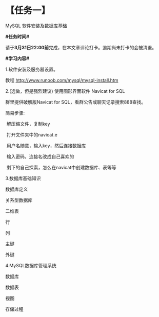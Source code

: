 # 【任务一】

MySQL 软件安装及数据库基础



**#任务时间#**

请于**3月31日22:00前**完成，在本文章评论打卡。逾期尚未打卡的会被清退。



**#学习内容#**

1.软件安装及服务器设置。

   教程 <http://www.runoob.com/mysql/mysql-install.htm>



2.(选做，但是强烈建议) 使用图形界面软件 Navicat for SQL

   群里提供破解版Navicat for SQL，看群公告或聊天记录搜索888查找。

   简易步骤:

​      解压缩文件，复制key

​      打开文件夹中的navicat.e

​      用户名随意，输入key，然后连接数据库

​      输入密码，连接名改成自己喜欢的

​      剩下的自己探索，怎么在navicat中创建数据库、表等等



3.数据库基础知识

   数据库定义

   关系型数据库

   二维表

   行

   列

   主键

   外键



4.MySQL数据库管理系统

   数据库

   数据表

   视图

   存储过程